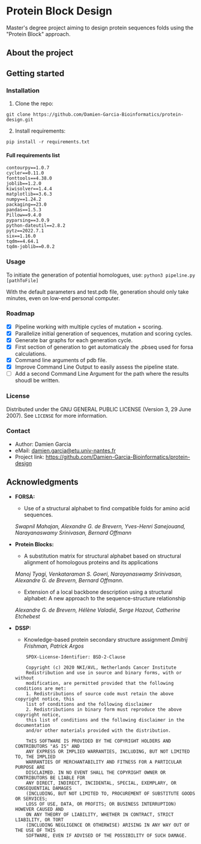 # Protein Block Design
Master's degree project aiming to design protein sequences folds using the "Protein Block" approach.

## About the project



## Getting started

### Installation
1. Clone the repo:
```
git clone https://github.com/Damien-Garcia-Bioinformatics/protein-design.git
```
2. Install requirements:
```
pip install -r requirements.txt
```

#### Full requirements list
```
contourpy==1.0.7
cycler==0.11.0
fonttools==4.38.0
joblib==1.2.0
kiwisolver==1.4.4
matplotlib==3.6.3
numpy==1.24.2
packaging==23.0
pandas==1.5.3
Pillow==9.4.0
pyparsing==3.0.9
python-dateutil==2.8.2
pytz==2022.7.1
six==1.16.0
tqdm==4.64.1
tqdm-joblib==0.0.2
```

### Usage
To initiate the generation of potential homologues, use:
```python3 pipeline.py [pathToFile]```

With the default parameters and test.pdb file, generation should only take minutes, even on low-end personal computer.


### Roadmap
- [x] Pipeline working with multiple cycles of mutation + scoring.
- [x] Parallelize initial generation of sequences, mutation and scoring cycles.
- [x] Generate bar graphs for each generation cycle.
- [x] First section of generation to get automaticaly the .pbseq used for forsa calculations.
- [x] Command line arguments of pdb file.
- [x] Improve Command Line Output to easily assess the pipeline state.
- [ ] Add a second Command Line Argument for the path where the results shoudl be written.

### License
Distributed under the GNU GENERAL PUBLIC LICENSE (Version 3, 29 June 2007).
See ```LICENSE``` for more information.

### Contact
- Author: Damien Garcia
- eMail: damien.garcia@etu.univ-nantes.fr
- Project link: https://github.com/Damien-Garcia-Bioinformatics/protein-design


## Acknowledgments
- **FORSA:**
    - Use of a structural alphabet to find compatible folds for amino acid sequences.
    
    *Swapnil Mahajan, Alexandre G. de Brevern, Yves-Henri Sanejouand, Narayanaswamy Srinivasan, Bernard Offmann*

- **Protein Blocks:**
    - A substitution matrix for structural alphabet based on structural alignment of homologous proteins and its applications
    
    *Manoj Tyagi, Venkataraman S. Gowri, Narayanaswamy Srinivasan, Alexandre G. de Brevern, Bernard Offmann*.
    
    - Extension of a local backbone description using a structural alphabet: A new approach to the sequence-structure relationship
    
    *Alexandre G. de Brevern, Hélène Valadié, Serge Hazout, Catherine Etchebest*

- **DSSP:**
    - Knowledge-based protein secondary structure assignment
    *Dmitrij Frishman, Patrick Argos*
    ```
        SPDX-License-Identifier: BSD-2-Clause

        Copyright (c) 2020 NKI/AVL, Netherlands Cancer Institute
        Redistribution and use in source and binary forms, with or without
        modification, are permitted provided that the following conditions are met:
        1. Redistributions of source code must retain the above copyright notice, this
        list of conditions and the following disclaimer
        2. Redistributions in binary form must reproduce the above copyright notice,
        this list of conditions and the following disclaimer in the documentation
        and/or other materials provided with the distribution.

        THIS SOFTWARE IS PROVIDED BY THE COPYRIGHT HOLDERS AND CONTRIBUTORS "AS IS" AND
        ANY EXPRESS OR IMPLIED WARRANTIES, INCLUDING, BUT NOT LIMITED TO, THE IMPLIED
        WARRANTIES OF MERCHANTABILITY AND FITNESS FOR A PARTICULAR PURPOSE ARE
        DISCLAIMED. IN NO EVENT SHALL THE COPYRIGHT OWNER OR CONTRIBUTORS BE LIABLE FOR
        ANY DIRECT, INDIRECT, INCIDENTAL, SPECIAL, EXEMPLARY, OR CONSEQUENTIAL DAMAGES
        (INCLUDING, BUT NOT LIMITED TO, PROCUREMENT OF SUBSTITUTE GOODS OR SERVICES;
        LOSS OF USE, DATA, OR PROFITS; OR BUSINESS INTERRUPTION) HOWEVER CAUSED AND
        ON ANY THEORY OF LIABILITY, WHETHER IN CONTRACT, STRICT LIABILITY, OR TORT
        (INCLUDING NEGLIGENCE OR OTHERWISE) ARISING IN ANY WAY OUT OF THE USE OF THIS
        SOFTWARE, EVEN IF ADVISED OF THE POSSIBILITY OF SUCH DAMAGE.
    ```

